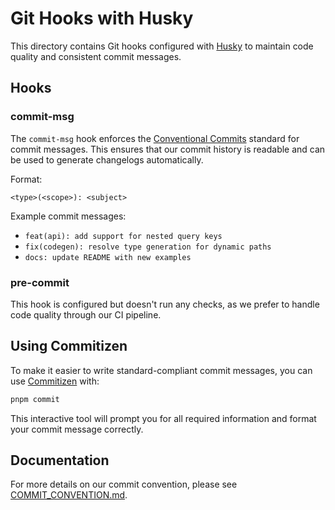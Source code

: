 # Git Hooks with Husky

This directory contains Git hooks configured with [Husky](https://typicode.github.io/husky/) to maintain code quality and consistent commit messages.

## Hooks

### commit-msg

The `commit-msg` hook enforces the [Conventional Commits](https://www.conventionalcommits.org/) standard for commit messages. This ensures that our commit history is readable and can be used to generate changelogs automatically.

Format:
```
<type>(<scope>): <subject>
```

Example commit messages:
- `feat(api): add support for nested query keys`
- `fix(codegen): resolve type generation for dynamic paths`
- `docs: update README with new examples`

### pre-commit

This hook is configured but doesn't run any checks, as we prefer to handle code quality through our CI pipeline.

## Using Commitizen

To make it easier to write standard-compliant commit messages, you can use [Commitizen](http://commitizen.github.io/cz-cli/) with:

```bash
pnpm commit
```

This interactive tool will prompt you for all required information and format your commit message correctly.

## Documentation

For more details on our commit convention, please see [COMMIT_CONVENTION.md](../.github/COMMIT_CONVENTION.md).